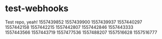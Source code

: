 # test-webhooks

Test repo, yeah!
1557439852
1557439900
1557439937
1557440297
1557442158
1557442215
1557442807
1557442846
1557443333
1557443566
1557443719
1557477536
1557488207
1557516628
1557516777
